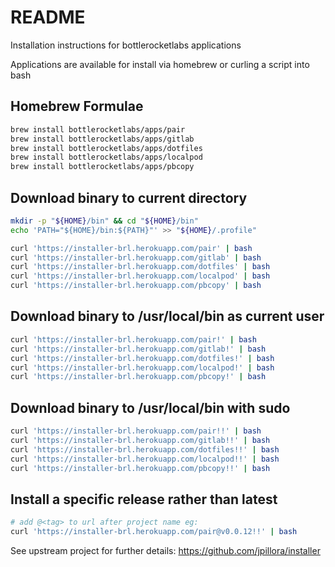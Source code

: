# README
Installation instructions for bottlerocketlabs applications

Applications are available for install via homebrew or curling a script into bash


## Homebrew Formulae
```sh
brew install bottlerocketlabs/apps/pair
brew install bottlerocketlabs/apps/gitlab
brew install bottlerocketlabs/apps/dotfiles
brew install bottlerocketlabs/apps/localpod
brew install bottlerocketlabs/apps/pbcopy
```

## Download binary to current directory
```sh
mkdir -p "${HOME}/bin" && cd "${HOME}/bin"
echo 'PATH="${HOME}/bin:${PATH}"' >> "${HOME}/.profile"

curl 'https://installer-brl.herokuapp.com/pair' | bash
curl 'https://installer-brl.herokuapp.com/gitlab' | bash
curl 'https://installer-brl.herokuapp.com/dotfiles' | bash
curl 'https://installer-brl.herokuapp.com/localpod' | bash
curl 'https://installer-brl.herokuapp.com/pbcopy' | bash
```

## Download binary to /usr/local/bin as current user
```sh
curl 'https://installer-brl.herokuapp.com/pair!' | bash
curl 'https://installer-brl.herokuapp.com/gitlab!' | bash
curl 'https://installer-brl.herokuapp.com/dotfiles!' | bash
curl 'https://installer-brl.herokuapp.com/localpod!' | bash
curl 'https://installer-brl.herokuapp.com/pbcopy!' | bash
```

## Download binary to /usr/local/bin with sudo
```sh
curl 'https://installer-brl.herokuapp.com/pair!!' | bash
curl 'https://installer-brl.herokuapp.com/gitlab!!' | bash
curl 'https://installer-brl.herokuapp.com/dotfiles!!' | bash
curl 'https://installer-brl.herokuapp.com/localpod!!' | bash
curl 'https://installer-brl.herokuapp.com/pbcopy!!' | bash
```

## Install a specific release rather than latest
```sh
# add @<tag> to url after project name eg:
curl 'https://installer-brl.herokuapp.com/pair@v0.0.12!!' | bash
```

See upstream project for further details: https://github.com/jpillora/installer
